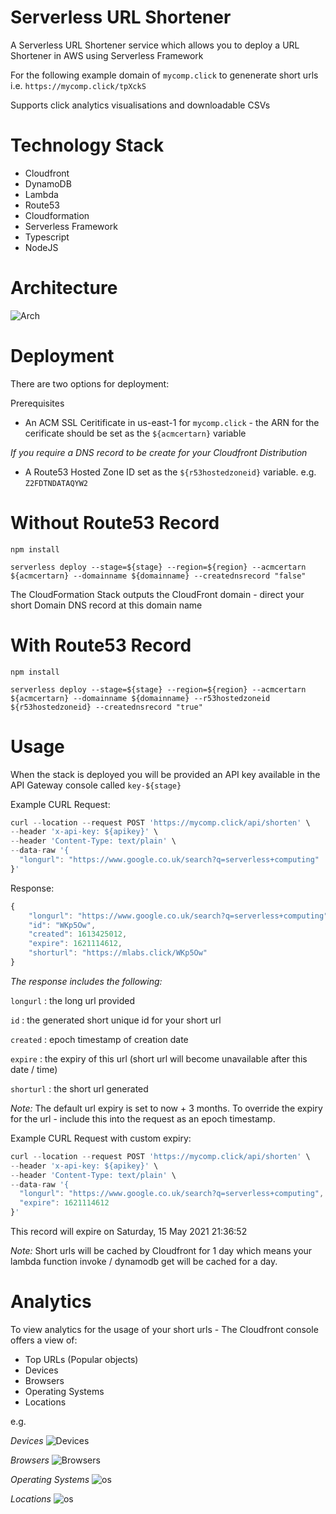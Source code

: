# Serverless URL Shortener

A Serverless URL Shortener service which allows you to deploy a URL Shortener in AWS using Serverless Framework

For the following example domain of `mycomp.click` to genenerate short urls i.e. `https://mycomp.click/tpXckS`

Supports click analytics visualisations and downloadable CSVs

# Technology Stack

- Cloudfront
- DynamoDB
- Lambda
- Route53
- Cloudformation
- Serverless Framework
- Typescript
- NodeJS

# Architecture

![Arch](readme/arch.png)

# Deployment

There are two options for deployment:

Prerequisites

- An ACM SSL Ceritificate in us-east-1 for `mycomp.click` - the ARN for the cerificate should be set as the `${acmcertarn}` variable

_If you require a DNS record to be create for your Cloudfront Distribution_

- A Route53 Hosted Zone ID set as the `${r53hostedzoneid}` variable. e.g. `Z2FDTNDATAQYW2`

# Without Route53 Record

`npm install`

`serverless deploy --stage=${stage} --region=${region} --acmcertarn ${acmcertarn} --domainname ${domainname} --creatednsrecord "false"`

The CloudFormation Stack outputs the CloudFront domain - direct your short Domain DNS record at this domain name

# With Route53 Record

`npm install`

`serverless deploy --stage=${stage} --region=${region} --acmcertarn ${acmcertarn} --domainname ${domainname} --r53hostedzoneid ${r53hostedzoneid} --creatednsrecord "true"`

# Usage

When the stack is deployed you will be provided an API key available in the API Gateway console called `key-${stage}`

Example CURL Request:

```javascript
curl --location --request POST 'https://mycomp.click/api/shorten' \
--header 'x-api-key: ${apikey}' \
--header 'Content-Type: text/plain' \
--data-raw '{
  "longurl": "https://www.google.co.uk/search?q=serverless+computing"
}'
```

Response:

```javascript
{
    "longurl": "https://www.google.co.uk/search?q=serverless+computing",
    "id": "WKp5Ow",
    "created": 1613425012,
    "expire": 1621114612,
    "shorturl": "https://mlabs.click/WKp5Ow"
}
```

_The response includes the following:_

`longurl` : the long url provided

`id` : the generated short unique id for your short url

`created` : epoch timestamp of creation date

`expire` : the expiry of this url (short url will become unavailable after this date / time)

`shorturl` : the short url generated

_Note:_ The default url expiry is set to now + 3 months. To override the expiry for the url - include this into the request as an epoch timestamp.

Example CURL Request with custom expiry:

```javascript
curl --location --request POST 'https://mycomp.click/api/shorten' \
--header 'x-api-key: ${apikey}' \
--header 'Content-Type: text/plain' \
--data-raw '{
  "longurl": "https://www.google.co.uk/search?q=serverless+computing",
  "expire": 1621114612
}'
```

This record will expire on Saturday, 15 May 2021 21:36:52

_Note:_ Short urls will be cached by Cloudfront for 1 day which means your lambda function invoke / dynamodb get will be cached for a day.

# Analytics

To view analytics for the usage of your short urls - The Cloudfront console offers a view of:

- Top URLs (Popular objects)
- Devices
- Browsers
- Operating Systems
- Locations

e.g.

_Devices_
![Devices](readme/devices.png)

_Browsers_
![Browsers](readme/browsers.png)

_Operating Systems_
![os](readme/os.png)

_Locations_
![os](readme/locations.png)
